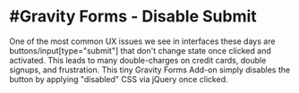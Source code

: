 #Gravity Forms - Disable Submit
===============================

One of the most common UX issues we see in interfaces these days are buttons/input[type="submit"] that don't change state once clicked and activated. This leads to many double-charges on credit cards, double signups, and frustration. This tiny Gravity Forms Add-on simply disables the button by applying "disabled" CSS via jQuery once clicked.
